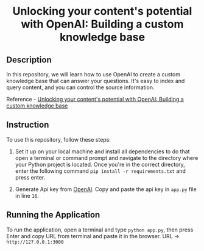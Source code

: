 <h1 align="center">
    <b>Unlocking your content's potential with OpenAI: Building a custom knowledge base</b> 
<br>
</h1>

## Description
In this repository, we will learn how to use OpenAI to create a custom knowledge base that can answer your questions. It's easy to index and query content, and you can control the source information.
<br>

Reference - <a href='https://www.linkedin.com/pulse/unlocking-your-contents-potential-openai-building-custom-joe-pugh'>Unlocking your content's potential with OpenAI: Building a custom knowledge base</a>


## Instruction
To use this repository, follow these steps:

1. Set it up on your local machine and install all dependencies to do that open a terminal or command prompt and navigate to the directory where your Python project is located. Once you're in the correct directory, enter the following command ```pip install -r requirements.txt``` and press enter.

2. Generate Api key from <a href='https://platform.openai.com/account/api-keys'>OpenAI</a>. Copy and paste the api key in ```app.py``` file in line ```16```.

 
## Running the Application
To run the application, open a terminal and type ```python app.py```, then press Enter and copy URL from terminal and paste it in the browser. URL -> ```http://127.0.0.1:3000```